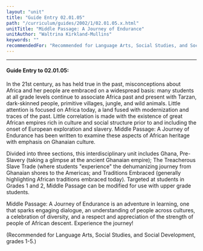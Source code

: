 ```yaml
---
layout: "unit"
title: "Guide Entry 02.01.05"
path: "/curriculum/guides/2002/1/02.01.05.x.html"
unitTitle: "Middle Passage: A Journey of Endurance"
unitAuthor: "Waltrina Kirkland-Mullins"
keywords: ""
recommendedFor: "Recommended for Language Arts, Social Studies, and Social Development, grades 1-5."
---
```

<body>
<hr/>
 <h4>
  Guide Entry to 02.01.05:
 </h4>
 <p>
  In the 21st century, as has held true in the past, misconceptions about Africa and her people are embraced on a widespread basis: many students at all grade levels continue to associate Africa past and present with Tarzan, dark-skinned people, primitive villages, jungle, and wild animals. Little attention is focused on Africa today, a land fused with modernization and traces of the past. Little correlation is made with the existence of great African empires rich in culture and social structure prior to and including the onset of European exploration and slavery. Middle Passage: A Journey of Endurance has been written to examine these aspects of African heritage with emphasis on Ghanaian culture.
 </p>
<p>
  Divided into three sections, this interdisciplinary unit includes Ghana, Pre-Slavery (taking a glimpse at the ancient Ghanaian empire); The Treacherous Slave Trade (where students "experience" the dehumanizing journey from Ghanaian shores to the Americas; and Traditions Embraced (generally highlighting African traditions embraced today). Targeted at students in Grades 1 and 2, Middle Passage can be modified for use with upper grade students.
 </p>
<p>
  Middle Passage: A Journey of Endurance is an adventure in learning, one that sparks engaging dialogue, an understanding of people across cultures, a celebration of diversity, and a respect and appreciation of the strength of people of African descent. Experience the journey!
 </p>
<p>
  (Recommended for Language Arts, Social Studies, and Social Development, grades 1-5.)
 </p>

</body>